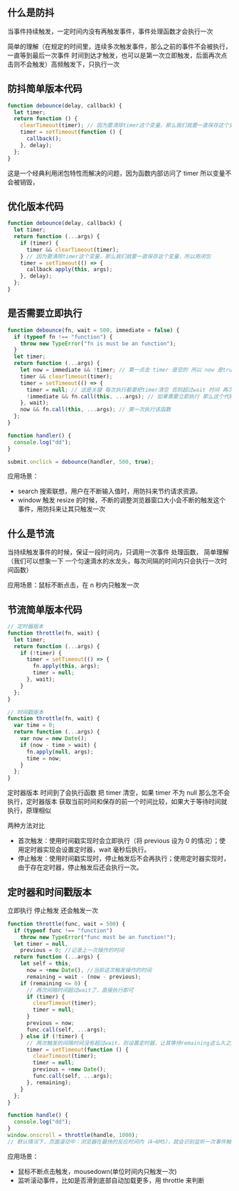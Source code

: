 ## 什么是防抖

当事件持续触发，一定时间内没有再触发事件，事件处理函数才会执行一次

简单的理解（在规定的时间里，连续多次触发事件，那么之前的事件不会被执行，一直等到最后一次事件 时间到达才触发，也可以是第一次立即触发，后面再次点击则不会触发）高频触发下，只执行一次

## 防抖简单版本代码

```js
function debounce(delay, callback) {
  let timer;
  return function () {
    clearTimeout(timer); // 因为要清除timer这个变量，那么我们就要一直保存这个变量，所以用闭包
    timer = setTimeout(function () {
      callback();
    }, delay);
  };
}
```

这是一个经典利用闭包特性而解决的问题，因为函数内部访问了 timer 所以变量不会被销毁，

## 优化版本代码

```js
function debounce(delay, callback) {
  let timer;
  return function (...args) {
    if (timer) {
      timer && clearTimeout(timer);
    } // 因为要清除timer这个变量，那么我们就要一直保存这个变量，所以用闭包
    timer = setTimeout(() => {
      callback.apply(this, args);
    }, delay);
  };
}
```

## 是否需要立即执行

```js
function debounce(fn, wait = 500, immediate = false) {
  if (typeof fn !== "function") {
    throw new TypeError("fn is must be an function");
  }
  let timer;
  return function (...args) {
    let now = immediate && !timer; // 第一点击 timer 是空的 所以 now 是true  在wait时间内 第二次点击 timer 有值 所以 now 是false 如果 不在wait 时间内 那么now还是true
    timer && clearTimeout(timer);
    timer = setTimeout(() => {
      timer = null; // 这是关键 每次执行都要把timer清空 否则超过wait 时间 再次点击就不能立即执行
      !immediate && fn.call(this, ...args); // 如果需要立即执行 那么这个代码 永远不需要执行 因为会二次触发
    }, wait);
    now && fn.call(this, ...args); // 第一次执行该函数
  };
}

function handler() {
  console.log("dd");
}

submit.onclick = debounce(handler, 500, true);
```

应用场景：

- search 搜索联想，用户在不断输入值时，用防抖来节约请求资源。
- window 触发 resize 的时候，不断的调整浏览器窗口大小会不断的触发这个事件，用防抖来让其只触发一次

## 什么是节流

当持续触发事件的时候，保证一段时间内，只调用一次事件 处理函数，
简单理解（我们可以想象一下 一个匀速滴水的水龙头，每次间隔的时间内只会执行一次时间函数）

应用场景：鼠标不断点击，在 n 秒内只触发一次

## 节流简单版本代码

```js
// 定时器版本
function throttle(fn, wait) {
  let timer;
  return function (...args) {
    if (!timer) {
      timer = setTimeout(() => {
        fn.apply(this, args);
        timer = null;
      }, wait);
    }
  };
}
```

```js
// 时间戳版本
function throttle(fn, wait) {
  var time = 0;
  return function (...args) {
    var now = new Date();
    if (now - time > wait) {
      fn.apply(null, args);
      time = now;
    }
  };
}
```

定时器版本 时间到了会执行函数 把 timer 清空，如果 timer 不为 null 那么怎不会执行，定时器版本 获取当前时间和保存的前一个时间比较，如果大于等待时间就执行，原理相似

两种方法对比

- 首次触发：使用时间戳实现时会立即执行（将 previous 设为 0 的情况）；使用定时器实现会设置定时器，wait 毫秒后执行。
- 停止触发：使用时间戳实现时，停止触发后不会再执行；使用定时器实现时，由于存在定时器，停止触发后还会执行一次。

## 定时器和时间戳版本

立即执行 停止触发 还会触发一次

```js
function throttle(func, wait = 500) {
  if (typeof func !== "function")
    throw new TypeError("func must be an function!");
  let timer = null,
    previous = 0; //记录上一次操作的时间
  return function (...args) {
    let self = this,
      now = +new Date(), //当前这次触发操作的时间
      remaining = wait - (now - previous);
    if (remaining <= 0) {
      // 两次间隔时间超过wait了，直接执行即可
      if (timer) {
        clearTimeout(timer);
        timer = null;
      }
      previous = now;
      func.call(self, ...args);
    } else if (!timer) {
      // 两次触发的间隔时间没有超过wait，则设置定时器，让其等待remaining这么久之后执行一次「前提：没有设置过定时器」
      timer = setTimeout(function () {
        clearTimeout(timer);
        timer = null;
        previous = +new Date();
        func.call(self, ...args);
      }, remaining);
    }
  };
}

function handle() {
  console.log("dd");
}
window.onscroll = throttle(handle, 1000);
// 默认情况下，页面滚动中：浏览器在最快的反应时间内（4~6MS），就会识别监听一次事件触发，把绑定的方法执行，这样导致方法执行的次数过多，造成不必要的资源浪费
```

应用场景：

- 鼠标不断点击触发，mousedown(单位时间内只触发一次)
- 监听滚动事件，比如是否滑到底部自动加载更多，用 throttle 来判断
